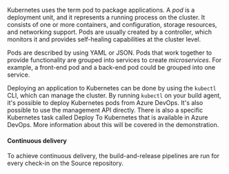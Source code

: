 

Kubernetes uses the term pod to package applications. A *pod* is a deployment unit, and it represents a running process on the cluster. It consists of one or more containers, and configuration, storage resources, and networking support. Pods are usually created by a controller, which monitors it and provides self-healing capabilities at the cluster level. 

Pods are described by using YAML or JSON. Pods that work together to provide functionality are grouped into services to create *microservices*. For example, a front-end pod and a back-end pod could be grouped into one service.

Deploying an application to Kubernetes can be done by using the `kubectl` CLI, which can manage the cluster. By running `kubectl` on your build agent, it's possible to deploy Kubernetes pods from Azure DevOps. It's also possible to use the management API directly. There is also a specific Kubernetes task called Deploy To Kubernetes that is available in Azure DevOps. More information about this will be covered in the demonstration.

#### Continuous delivery

To achieve continuous delivery, the build-and-release pipelines are run for every check-in on the Source repository.
